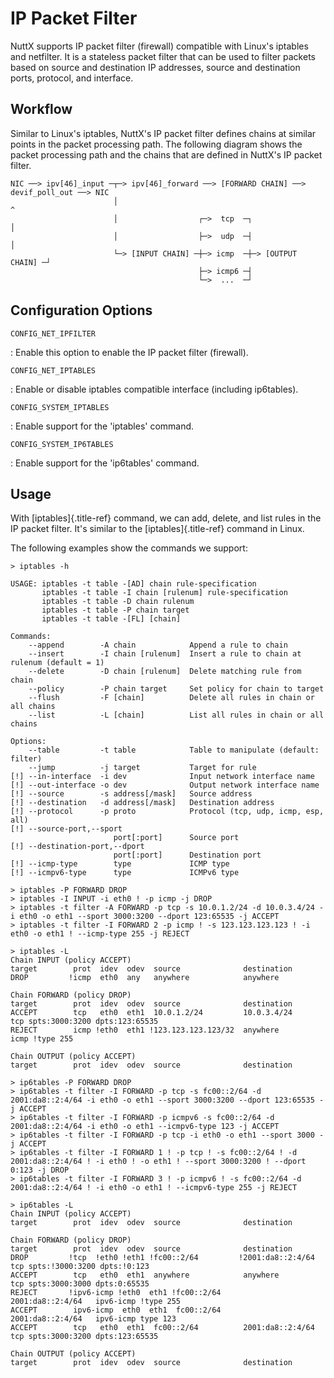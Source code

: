 IP Packet Filter
================

NuttX supports IP packet filter (firewall) compatible with Linux\'s
iptables and netfilter. It is a stateless packet filter that can be used
to filter packets based on source and destination IP addresses, source
and destination ports, protocol, and interface.

Workflow
--------

Similar to Linux\'s iptables, NuttX\'s IP packet filter defines chains
at similar points in the packet processing path. The following diagram
shows the packet processing path and the chains that are defined in
NuttX\'s IP packet filter.

    NIC ──> ipv[46]_input ─┬─> ipv[46]_forward ──> [FORWARD CHAIN] ──> devif_poll_out ──> NIC
                           │                                                 ^
                           │                  ┌─>  tcp  ─┐                   │
                           │                  ├─>  udp  ─┤                   │
                           └─> [INPUT CHAIN] ─┼─> icmp  ─┼─> [OUTPUT CHAIN] ─┘
                                              ├─> icmp6 ─┤
                                              └─>  ...  ─┘

Configuration Options
---------------------

`CONFIG_NET_IPFILTER`

:   Enable this option to enable the IP packet filter (firewall).

`CONFIG_NET_IPTABLES`

:   Enable or disable iptables compatible interface (including
    ip6tables).

`CONFIG_SYSTEM_IPTABLES`

:   Enable support for the \'iptables\' command.

`CONFIG_SYSTEM_IP6TABLES`

:   Enable support for the \'ip6tables\' command.

Usage
-----

With [iptables]{.title-ref} command, we can add, delete, and list rules
in the IP packet filter. It\'s similar to the [iptables]{.title-ref}
command in Linux.

The following examples show the commands we support:

``` {.shell}
> iptables -h

USAGE: iptables -t table -[AD] chain rule-specification
       iptables -t table -I chain [rulenum] rule-specification
       iptables -t table -D chain rulenum
       iptables -t table -P chain target
       iptables -t table -[FL] [chain]

Commands:
    --append        -A chain            Append a rule to chain
    --insert        -I chain [rulenum]  Insert a rule to chain at rulenum (default = 1)
    --delete        -D chain [rulenum]  Delete matching rule from chain
    --policy        -P chain target     Set policy for chain to target
    --flush         -F [chain]          Delete all rules in chain or all chains
    --list          -L [chain]          List all rules in chain or all chains

Options:
    --table         -t table            Table to manipulate (default: filter)
    --jump          -j target           Target for rule
[!] --in-interface  -i dev              Input network interface name
[!] --out-interface -o dev              Output network interface name
[!] --source        -s address[/mask]   Source address
[!] --destination   -d address[/mask]   Destination address
[!] --protocol      -p proto            Protocol (tcp, udp, icmp, esp, all)
[!] --source-port,--sport
                       port[:port]      Source port
[!] --destination-port,--dport
                       port[:port]      Destination port
[!] --icmp-type        type             ICMP type
[!] --icmpv6-type      type             ICMPv6 type
```

``` {.shell}
> iptables -P FORWARD DROP
> iptables -I INPUT -i eth0 ! -p icmp -j DROP
> iptables -t filter -A FORWARD -p tcp -s 10.0.1.2/24 -d 10.0.3.4/24 -i eth0 -o eth1 --sport 3000:3200 --dport 123:65535 -j ACCEPT
> iptables -t filter -I FORWARD 2 -p icmp ! -s 123.123.123.123 ! -i eth0 -o eth1 ! --icmp-type 255 -j REJECT

> iptables -L
Chain INPUT (policy ACCEPT)
target        prot  idev  odev  source              destination
DROP         !icmp  eth0  any   anywhere            anywhere

Chain FORWARD (policy DROP)
target        prot  idev  odev  source              destination
ACCEPT        tcp   eth0  eth1  10.0.1.2/24         10.0.3.4/24        tcp spts:3000:3200 dpts:123:65535
REJECT        icmp !eth0  eth1 !123.123.123.123/32  anywhere           icmp !type 255

Chain OUTPUT (policy ACCEPT)
target        prot  idev  odev  source              destination
```

``` {.shell}
> ip6tables -P FORWARD DROP
> ip6tables -t filter -I FORWARD -p tcp -s fc00::2/64 -d 2001:da8::2:4/64 -i eth0 -o eth1 --sport 3000:3200 --dport 123:65535 -j ACCEPT
> ip6tables -t filter -I FORWARD -p icmpv6 -s fc00::2/64 -d 2001:da8::2:4/64 -i eth0 -o eth1 --icmpv6-type 123 -j ACCEPT
> ip6tables -t filter -I FORWARD -p tcp -i eth0 -o eth1 --sport 3000 -j ACCEPT
> ip6tables -t filter -I FORWARD 1 ! -p tcp ! -s fc00::2/64 ! -d 2001:da8::2:4/64 ! -i eth0 ! -o eth1 ! --sport 3000:3200 ! --dport 0:123 -j DROP
> ip6tables -t filter -I FORWARD 3 ! -p icmpv6 ! -s fc00::2/64 -d 2001:da8::2:4/64 ! -i eth0 -o eth1 ! --icmpv6-type 255 -j REJECT

> ip6tables -L
Chain INPUT (policy ACCEPT)
target        prot  idev  odev  source              destination

Chain FORWARD (policy DROP)
target        prot  idev  odev  source              destination
DROP         !tcp  !eth0 !eth1 !fc00::2/64         !2001:da8::2:4/64   tcp spts:!3000:3200 dpts:!0:123
ACCEPT        tcp   eth0  eth1  anywhere            anywhere           tcp spts:3000:3000 dpts:0:65535
REJECT       !ipv6-icmp !eth0  eth1 !fc00::2/64          2001:da8::2:4/64   ipv6-icmp !type 255
ACCEPT        ipv6-icmp  eth0  eth1  fc00::2/64          2001:da8::2:4/64   ipv6-icmp type 123
ACCEPT        tcp   eth0  eth1  fc00::2/64          2001:da8::2:4/64   tcp spts:3000:3200 dpts:123:65535

Chain OUTPUT (policy ACCEPT)
target        prot  idev  odev  source              destination
```
